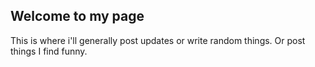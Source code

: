 ## Welcome to my page

This is where i'll generally post updates or write random things.
Or post things I find funny.
